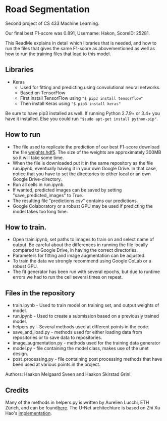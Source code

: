 # Road Segmentation 
Second project of CS 433 Machine Learning.

Our final best F1-score was 0.891, Username: Hakon, ScoreID: 25281.

This ReadMe explains in detail which libraries that is needed, and how to run the files that gives the same F1-score as abovementioned as well as how to run the training files that lead to this model.

## Libraries
* Keras 
    * Used for fitting and predicting using convolutional neural networks.    
    * Based on TensorFlow
    * First install TensorFlow using ```"$ pip3 install tensorflow"```
    * Then install  Keras using ```"$ pip3 install keras"```
    
Be sure to have pip3 installed as well. If running Python 2.7.9+ or 3.4+ you have it installed. Else you could run ```"$sudo apt-get install python-pip"```.

## How to run
* The file used to replicate the prediction of our best F1-score download the file [weights.hdf5](https://drive.google.com/open?id=1-IdwPV2q1kpjeCTEmK8cCWHJbitM4W2F). The size of the weights are approximately 300MB so it will take some time.
* When the file is downloaded put it in the same repository as the file run.ipynb, eventually having it in your own Google Drive. In that case, notice that you have to set the directories to either local or an own Google Drive-directory.
* Run all cells in run.ipynb.
* If wanted, predicted images can be saved by setting "save_predicted_images" to True.
* The resulting file "predictions.csv" contains our predictions.
* Google Colaboratory or a robust GPU may be used if predicting the model takes too long time.


## How to train.
* Open train.ipynb, set paths to images to train on and select name of output. Be careful about the differences in running the file locally compared to Google Drive, in having the correct directories.
* Parameters for fitting and image augmentation can be adjusted.
* To train the data we strongly recommend using Google CoLab or a robust GPU. 
* The fit generator has been run with several epochs, but due to runtime errors we had to run the cell several times on repeat. 

## Files in the repository
* train.ipynb - Used to train model on training set, and output weights of model.
* run.ipynb - Used to create a submission based on a previously trained model.
* helpers.py - Several methods used at different points in the code.
* save_and_load.py - methods used for either loading data from repositories or to save data to repositories.
* image_augmentation.py - methods used for the training data generator
* model.py - file containing the model class, makes use of the unet design.
* post_processing.py - file containing post processing methods that have been used at various points in the project.


Authors: Haakon Melgaard Sveen and Haakon Skirstad Grini.

## Credits
Many of the methods in helpers.py is written by Aurelien Lucchi, ETH Zürich, and can be found[here](https://github.com/epfml/ML_course/blob/master/projects/project2/project_road_segmentation/tf_aerial_images.py). The U-Net architechture is based on Zhi Xu Hao's [implementation](https://github.com/zhixuhao/unet).

